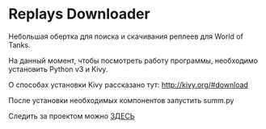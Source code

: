 # Replays Downloader
Небольшая обертка для поиска и скачивания реплеев для World of Tanks. 

На данный момент, чтобы посмотреть работу программы, необходимо
установить Python v3 и Kivy.

О способах установки Kivy рассказано тут:
http://kivy.org/#download

После установки необходимых компонентов запустить summ.py

Следить за проектом можно [ЗДЕСЬ](http://vk.com/ololocode)
